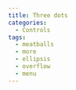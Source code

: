 ```yaml
---
title: Three dots
categories:
  - Controls
tags:
  - meatballs
  - more
  - ellipsis
  - overflow
  - menu
---
```

